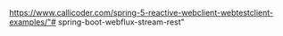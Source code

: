 https://www.callicoder.com/spring-5-reactive-webclient-webtestclient-examples/"# spring-boot-webflux-stream-rest" 
